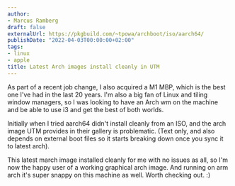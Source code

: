 ```yaml
---
author:
- Marcus Ramberg
draft: false
externalUrl: https://pkgbuild.com/~tpowa/archboot/iso/aarch64/
publishDate: "2022-04-03T00:00:00+02:00"
tags:
- linux
- apple
title: Latest Arch images install cleanly in UTM
---
```


As part of a recent job change, I also acquired a M1 MBP, which is the best one I've had in the last 20 years. I'm also a big fan of Linux and tiling window managers, so I was looking to have an Arch wm on the machine and be able to use i3 and get the best of both worlds.

Initially when I tried aarch64 didn't install cleanly from an ISO, and the arch image UTM provides in their gallery is problematic. (Text only, and also depends on external boot files so it starts breaking down once you sync it to latest arch).

This latest march image installed cleanly for me with no issues as all, so I'm now the happy user of a working graphical arch image. And running on arm arch it's super snappy on this machine as well. Worth checking out. :)
